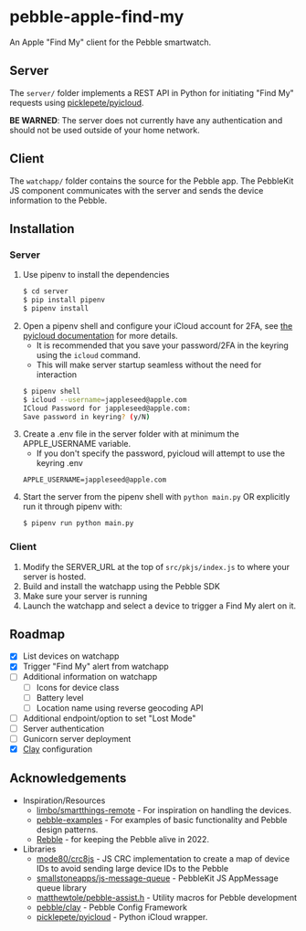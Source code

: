 # pebble-apple-find-my

An Apple "Find My" client for the Pebble smartwatch.

## Server

The `server/` folder implements a REST API in Python for initiating "Find My" requests using [picklepete/pyicloud](https://github.com/picklepete/pyicloud).

**BE WARNED**: The server does not currently have any authentication and should not be used outside of your home network.

## Client

The `watchapp/` folder contains the source for the Pebble app. The PebbleKit JS component communicates with the server and sends the device information to the Pebble.

## Installation

### Server

1. Use pipenv to install the dependencies
    ```sh
    $ cd server
    $ pip install pipenv
    $ pipenv install
    ```
2. Open a pipenv shell and configure your iCloud account for 2FA, see [the pyicloud documentation](https://github.com/picklepete/pyicloud#authentication) for more details.
    * It is recommended that you save your password/2FA in the keyring using the `icloud` command.
    * This will make server startup seamless without the need for interaction
    ```sh
    $ pipenv shell
    $ icloud --username=jappleseed@apple.com
    ICloud Password for jappleseed@apple.com:
    Save password in keyring? (y/N)
    ```
3. Create a .env file in the server folder with at minimum the APPLE_USERNAME variable.
    * If you don't specify the password, pyicloud will attempt to use the keyring
    .env
    ```
    APPLE_USERNAME=jappleseed@apple.com
    ```
4. Start the server from the pipenv shell with `python main.py` OR explicitly run it through pipenv with:
    ```sh
    $ pipenv run python main.py
    ```

### Client

1. Modify the SERVER_URL at the top of `src/pkjs/index.js` to where your server is hosted.
2. Build and install the watchapp using the Pebble SDK
3. Make sure your server is running
4. Launch the watchapp and select a device to trigger a Find My alert on it.

## Roadmap

- [x] List devices on watchapp
- [x] Trigger "Find My" alert from watchapp
- [ ] Additional information on watchapp
  - [ ] Icons for device class
  - [ ] Battery level
  - [ ] Location name using reverse geocoding API
- [ ] Additional endpoint/option to set "Lost Mode"
- [ ] Server authentication
- [ ] Gunicorn server deployment
- [x] [Clay](https://github.com/pebble/clay) configuration

## Acknowledgements

* Inspiration/Resources
  * [limbo/smartthings-remote](https://github.com/limbo/smartthings-remote) - For inspiration on handling the devices.
  * [pebble-examples](https://github.com/pebble-examples) - For examples of basic functionality and Pebble design patterns.
  * [Rebble](https://rebble.io/) - for keeping the Pebble alive in 2022.
* Libraries
  * [mode80/crc8js](https://github.com/mode80/crc8js/) - JS CRC implementation to create a map of device IDs to avoid sending large device IDs to the Pebble
  * [smallstoneapps/js-message-queue](https://github.com/smallstoneapps/js-message-queue/) - PebbleKit JS AppMessage queue library
  * [matthewtole/pebble-assist.h](https://gist.github.com/matthewtole/7699013) - Utility macros for Pebble development 
  * [pebble/clay](https://github.com/pebble/clay) - Pebble Config Framework
  * [picklepete/pyicloud](https://github.com/picklepete/pyicloud) - Python iCloud wrapper.